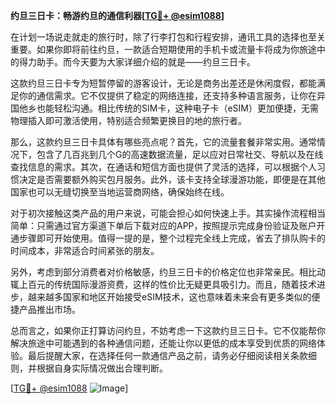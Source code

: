 **约旦三日卡：畅游约旦的通信利器[[TG💪+ @esim1088](https://t.me/s/esim1088)]**

在计划一场说走就走的旅行时，除了行李打包和行程安排，通讯工具的选择也至关重要。如果你即将前往约旦，一款适合短期使用的手机卡或流量卡将成为你旅途中的得力助手。而今天要为大家详细介绍的就是——约旦三日卡。

这款约旦三日卡专为短暂停留的游客设计，无论是商务出差还是休闲度假，都能满足你的通信需求。它不仅提供了稳定的网络连接，还支持多种语言服务，让你在异国他乡也能轻松沟通。相比传统的SIM卡，这种电子卡（eSIM）更加便捷，无需物理插入即可激活使用，特别适合频繁更换目的地的旅行者。

那么，这款约旦三日卡具体有哪些亮点呢？首先，它的流量套餐非常实用。通常情况下，包含了几百兆到几个G的高速数据流量，足以应对日常社交、导航以及在线查找信息的需求。其次，在通话和短信方面也提供了灵活的选择，可以根据个人习惯决定是否需要额外购买包月服务。此外，该卡支持全球漫游功能，即便是在其他国家也可以无缝切换至当地运营商网络，确保始终在线。

对于初次接触这类产品的用户来说，可能会担心如何快速上手。其实操作流程相当简单：只需通过官方渠道下单后下载对应的APP，按照提示完成身份验证及账户开通步骤即可开始使用。值得一提的是，整个过程完全线上完成，省去了排队购卡的时间成本，非常适合时间紧张的朋友。

另外，考虑到部分消费者对价格敏感，约旦三日卡的价格定位也非常亲民。相比动辄上百元的传统国际漫游资费，这样的性价比无疑更具吸引力。而且，随着技术进步，越来越多国家和地区开始接受eSIM技术，这也意味着未来会有更多类似的便捷产品推出市场。

总而言之，如果你正打算访问约旦，不妨考虑一下这款约旦三日卡。它不仅能帮你解决旅途中可能遇到的各种通信问题，还能让你以更低的成本享受到优质的网络体验。最后提醒大家，在选择任何一款通信产品之前，请务必仔细阅读相关条款细则，并根据自身实际情况做出合理判断。

[[TG💪+ @esim1088](https://t.me/s/esim1088) ![Image](https://i.postimg.cc/4NQfJmqS/Snipaste-2025-05-13-00-14-12.png)]